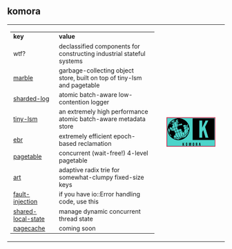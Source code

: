 ## komora
<table style="width:100%">
<tr>
  <td>
    <table style="width:100%">
      <tr>
        <td><b>key</b></td>
        <td><b>value</b></td>
      </tr>
      <tr>
        <td>wtf?</td>
        <td>declassified components for constructing industrial stateful systems</td>
      </tr>
      <tr>
        <td><a href="https://github.com/komora-io/marble">marble</a></td>
        <td>garbage-collecting object store, built on top of tiny-lsm and pagetable</td>
      </tr>
      <tr>
        <td><a href="https://github.com/komora-io/sharded-log">sharded-log</a></td>
        <td>atomic batch-aware low-contention logger</td>
      </tr>
      <tr>
        <td><a href="https://github.com/komora-io/tiny-lsm">tiny-lsm</a></td>
        <td>an extremely high performance atomic batch-aware metadata store</td>
      </tr>
      <tr>
        <td><a href="https://github.com/komora-io/ebr">ebr</a></td>
        <td>extremely efficient epoch-based reclamation</td>
      </tr>
      <tr>
        <td><a href="https://github.com/komora-io/pagetable">pagetable</a></td>
        <td>concurrent (wait-free!) 4-level pagetable</td>
      </tr>
      <tr>
        <td><a href="https://github.com/komora-io/art">art</a></td>
        <td>adaptive radix trie for somewhat-clumpy fixed-size keys</td>
      </tr>
      <tr>
        <td><a href="https://github.com/komora-io/fault-injection">fault-injection</a></td>
        <td>if you have io::Error handling code, use this</td>
      </tr>
      <tr>
        <td><a href="https://github.com/komora-io/shared-local-state">shared-local-state</a></td>
        <td>manage dynamic concurrent thread state</td>
      </tr>
      <tr>
        <td><a href="https://github.com/komora-io/pagecache">pagecache</a></td>
        <td>coming soon</td>
      </tr>
     </table>
  </td>
  <td>
    <p align="center">
      <img src="https://raw.githubusercontent.com/komora-io/.github/main/profile/Screenshot%202022-05-17%20at%2009-26-30%20Komora.png" width="80%" height="auto" />
    </p>
  </td>
 </tr>
</table>
